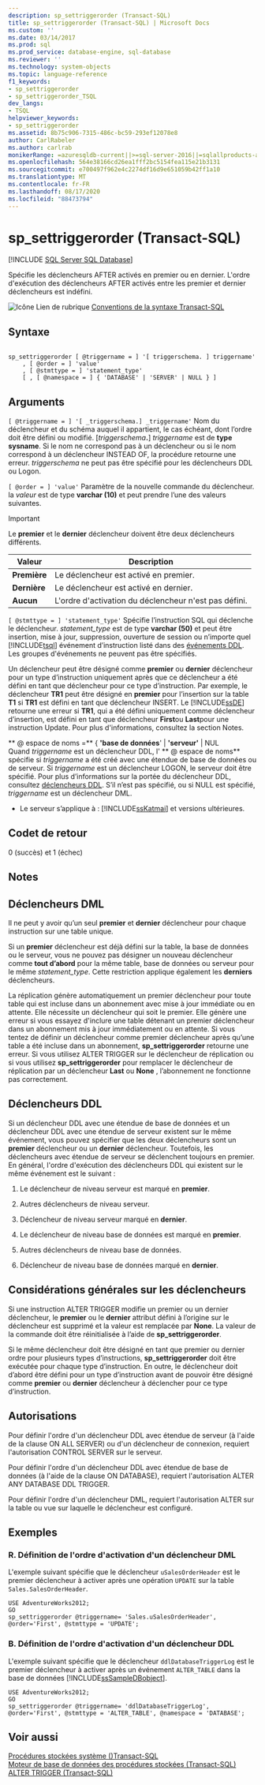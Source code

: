 ```yaml
---
description: sp_settriggerorder (Transact-SQL)
title: sp_settriggerorder (Transact-SQL) | Microsoft Docs
ms.custom: ''
ms.date: 03/14/2017
ms.prod: sql
ms.prod_service: database-engine, sql-database
ms.reviewer: ''
ms.technology: system-objects
ms.topic: language-reference
f1_keywords:
- sp_settriggerorder
- sp_settriggerorder_TSQL
dev_langs:
- TSQL
helpviewer_keywords:
- sp_settriggerorder
ms.assetid: 8b75c906-7315-486c-bc59-293ef12078e8
author: CarlRabeler
ms.author: carlrab
monikerRange: =azuresqldb-current||>=sql-server-2016||=sqlallproducts-allversions||>=sql-server-linux-2017||=azuresqldb-mi-current
ms.openlocfilehash: 564e38166cd26ea1fff2bc5154fea115e21b3131
ms.sourcegitcommit: e700497f962e4c2274df16d9e651059b42ff1a10
ms.translationtype: MT
ms.contentlocale: fr-FR
ms.lasthandoff: 08/17/2020
ms.locfileid: "88473794"
---
```

# <a name="sp_settriggerorder-transact-sql"></a>sp_settriggerorder (Transact-SQL)
[!INCLUDE [SQL Server SQL Database](../../includes/applies-to-version/sql-asdb.md)]

  Spécifie les déclencheurs AFTER activés en premier ou en dernier. L'ordre d'exécution des déclencheurs AFTER activés entre les premier et dernier déclencheurs est indéfini.  
  
 ![Icône Lien de rubrique](../../database-engine/configure-windows/media/topic-link.gif "Icône du lien de rubrique") [Conventions de la syntaxe Transact-SQL](../../t-sql/language-elements/transact-sql-syntax-conventions-transact-sql.md)  
  
## <a name="syntax"></a>Syntaxe  
  
```  
  
sp_settriggerorder [ @triggername = ] '[ triggerschema. ] triggername'   
    , [ @order = ] 'value'   
    , [ @stmttype = ] 'statement_type'   
    [ , [ @namespace = ] { 'DATABASE' | 'SERVER' | NULL } ]  
```  
  
## <a name="arguments"></a>Arguments  
`[ @triggername = ] '[ _triggerschema.] _triggername'` Nom du déclencheur et du schéma auquel il appartient, le cas échéant, dont l’ordre doit être défini ou modifié. [_triggerschema_**.**] *triggername* est de **type sysname**. Si le nom ne correspond pas à un déclencheur ou si le nom correspond à un déclencheur INSTEAD OF, la procédure retourne une erreur. *triggerschema* ne peut pas être spécifié pour les déclencheurs DDL ou Logon.  
  
`[ @order = ] 'value'` Paramètre de la nouvelle commande du déclencheur. la *valeur* est de type **varchar (10)** et peut prendre l’une des valeurs suivantes.  
  
> [!IMPORTANT]  
>  Le **premier** et le **dernier** déclencheur doivent être deux déclencheurs différents.  
  
|Valeur|Description|  
|-----------|-----------------|  
|**Première**|Le déclencheur est activé en premier.|  
|**Dernière**|Le déclencheur est activé en dernier.|  
|**Aucun**|L'ordre d'activation du déclencheur n'est pas défini.|  
  
`[ @stmttype = ] 'statement_type'` Spécifie l’instruction SQL qui déclenche le déclencheur. *statement_type* est de type **varchar (50)** et peut être insertion, mise à jour, suppression, ouverture de session ou n’importe quel [!INCLUDE[tsql](../../includes/tsql-md.md)] événement d’instruction listé dans des [événements DDL](../../relational-databases/triggers/ddl-events.md). Les groupes d'événements ne peuvent pas être spécifiés.  
  
 Un déclencheur peut être désigné comme **premier** ou **dernier** déclencheur pour un type d’instruction uniquement après que ce déclencheur a été défini en tant que déclencheur pour ce type d’instruction. Par exemple, le déclencheur **TR1** peut être désigné en **premier** pour l’insertion sur la table **T1** si **TR1** est défini en tant que déclencheur INSERT. Le [!INCLUDE[ssDE](../../includes/ssde-md.md)] retourne une erreur si **TR1**, qui a été défini uniquement comme déclencheur d’insertion, est défini en tant que déclencheur **First**ou **Last**pour une instruction Update. Pour plus d'informations, consultez la section Notes.  
  
 ** \@ espace de noms =** { **'base de données**'  |  **'serveur'** | NUL  
 Quand *triggername* est un déclencheur DDL, l' ** \@ espace de noms** spécifie si *triggername* a été créé avec une étendue de base de données ou de serveur. Si *triggername* est un déclencheur LOGON, le serveur doit être spécifié. Pour plus d’informations sur la portée du déclencheur DDL, consultez [déclencheurs DDL](../../relational-databases/triggers/ddl-triggers.md). S’il n’est pas spécifié, ou si NULL est spécifié, *triggername* est un déclencheur DML.  
  
* Le serveur s’applique à : [!INCLUDE[ssKatmai](../../includes/sskatmai-md.md)] et versions ultérieures.
  
## <a name="return-code-values"></a>Codet de retour  
 0 (succès) et 1 (échec)  
  
## <a name="remarks"></a>Notes  
  
## <a name="dml-triggers"></a>Déclencheurs DML  
 Il ne peut y avoir qu’un seul **premier** et **dernier** déclencheur pour chaque instruction sur une table unique.  
  
 Si un **premier** déclencheur est déjà défini sur la table, la base de données ou le serveur, vous ne pouvez pas désigner un nouveau déclencheur comme **tout d’abord** pour la même table, base de données ou serveur pour le même *statement_type*. Cette restriction applique également les **derniers** déclencheurs.  
  
 La réplication génère automatiquement un premier déclencheur pour toute table qui est incluse dans un abonnement avec mise à jour immédiate ou en attente. Elle nécessite un déclencheur qui soit le premier. Elle génère une erreur si vous essayez d'inclure une table détenant un premier déclencheur dans un abonnement mis à jour immédiatement ou en attente. Si vous tentez de définir un déclencheur comme premier déclencheur après qu’une table a été incluse dans un abonnement, **sp_settriggerorder** retourne une erreur. Si vous utilisez ALTER TRIGGER sur le déclencheur de réplication ou si vous utilisez **sp_settriggerorder** pour remplacer le déclencheur de réplication par un déclencheur **Last** ou **None** , l’abonnement ne fonctionne pas correctement.  
  
## <a name="ddl-triggers"></a>Déclencheurs DDL  
 Si un déclencheur DDL avec une étendue de base de données et un déclencheur DDL avec une étendue de serveur existent sur le même événement, vous pouvez spécifier que les deux déclencheurs sont un **premier** déclencheur ou un **dernier** déclencheur. Toutefois, les déclencheurs avec étendue de serveur se déclenchent toujours en premier. En général, l'ordre d'exécution des déclencheurs DDL qui existent sur le même événement est le suivant :  
  
1.  Le déclencheur de niveau serveur est marqué en **premier**.  
  
2.  Autres déclencheurs de niveau serveur.  
  
3.  Déclencheur de niveau serveur marqué en **dernier**.  
  
4.  Le déclencheur de niveau base de données est marqué en **premier**.  
  
5.  Autres déclencheurs de niveau base de données.  
  
6.  Déclencheur de niveau base de données marqué en **dernier**.  
  
## <a name="general-trigger-considerations"></a>Considérations générales sur les déclencheurs  
 Si une instruction ALTER TRIGGER modifie un premier ou un dernier déclencheur, le **premier** ou le **dernier** attribut défini à l’origine sur le déclencheur est supprimé et la valeur est remplacée par **None**. La valeur de la commande doit être réinitialisée à l’aide de **sp_settriggerorder**.  
  
 Si le même déclencheur doit être désigné en tant que premier ou dernier ordre pour plusieurs types d’instructions, **sp_settriggerorder** doit être exécutée pour chaque type d’instruction. En outre, le déclencheur doit d’abord être défini pour un type d’instruction avant de pouvoir être désigné comme **premier** ou **dernier** déclencheur à déclencher pour ce type d’instruction.  
  
## <a name="permissions"></a>Autorisations  
 Pour définir l'ordre d'un déclencheur DDL avec étendue de serveur (à l'aide de la clause ON ALL SERVER) ou d'un déclencheur de connexion, requiert l'autorisation CONTROL SERVER sur le serveur.  
  
 Pour définir l'ordre d'un déclencheur DDL avec étendue de base de données (à l'aide de la clause ON DATABASE), requiert l'autorisation ALTER ANY DATABASE DDL TRIGGER.  
  
 Pour définir l'ordre d'un déclencheur DML, requiert l'autorisation ALTER sur la table ou vue sur laquelle le déclencheur est configuré.  
  
## <a name="examples"></a>Exemples  
  
### <a name="a-setting-the-firing-order-for-a-dml-trigger"></a>R. Définition de l'ordre d'activation d'un déclencheur DML  
 L'exemple suivant spécifie que le déclencheur `uSalesOrderHeader` est le premier déclencheur à activer après une opération `UPDATE` sur la table `Sales.SalesOrderHeader`.  
  
```  
USE AdventureWorks2012;  
GO  
sp_settriggerorder @triggername= 'Sales.uSalesOrderHeader', @order='First', @stmttype = 'UPDATE';  
```  
  
### <a name="b-setting-the-firing-order-for-a-ddl-trigger"></a>B. Définition de l'ordre d'activation d'un déclencheur DDL  
 L'exemple suivant spécifie que le déclencheur `ddlDatabaseTriggerLog` est le premier déclencheur à activer après un événement `ALTER_TABLE` dans la base de données [!INCLUDE[ssSampleDBobject](../../includes/sssampledbobject-md.md)].  
  
```  
USE AdventureWorks2012;  
GO  
sp_settriggerorder @triggername= 'ddlDatabaseTriggerLog', @order='First', @stmttype = 'ALTER_TABLE', @namespace = 'DATABASE';  
```  
  
## <a name="see-also"></a>Voir aussi  
 [Procédures stockées système &#40;&#41;Transact-SQL ](../../relational-databases/system-stored-procedures/system-stored-procedures-transact-sql.md)   
 [Moteur de base de données des procédures stockées &#40;Transact-SQL&#41;](../../relational-databases/system-stored-procedures/database-engine-stored-procedures-transact-sql.md)   
 [ALTER TRIGGER &#40;Transact-SQL&#41;](../../t-sql/statements/alter-trigger-transact-sql.md)  
  
  
